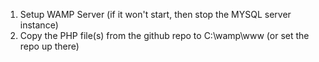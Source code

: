 1) Setup WAMP Server (if it won't start, then stop the MYSQL server instance)
2) Copy the PHP file(s) from the github repo to C:\wamp\www (or set the repo up there)